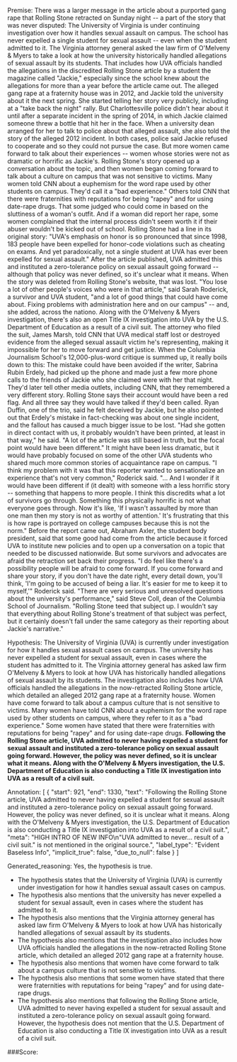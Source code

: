 
Premise:
There was a larger message in the article about a purported gang rape that Rolling Stone retracted on Sunday night -- a part of the story that was never disputed: The University of Virginia is under continuing investigation over how it handles sexual assault on campus. The school has never expelled a single student for sexual assault -- even when the student admitted to it. The Virginia attorney general asked the law firm of O'Melveny & Myers to take a look at how the university historically handled allegations of sexual assault by its students. That includes how UVA officials handled the allegations in the discredited Rolling Stone article by a student the magazine called "Jackie," especially since the school knew about the allegations for more than a year before the article came out. The alleged gang rape at a fraternity house was in 2012, and Jackie told the university about it the next spring. She started telling her story very publicly, including at a "take back the night" rally. But Charlottesville police didn't hear about it until after a separate incident in the spring of 2014, in which Jackie claimed someone threw a bottle that hit her in the face. When a university dean arranged for her to talk to police about that alleged assault, she also told the story of the alleged 2012 incident. In both cases, police said Jackie refused to cooperate and so they could not pursue the case. But more women came forward to talk about their experiences -- women whose stories were not as dramatic or horrific as Jackie's. Rolling Stone's story opened up a conversation about the topic, and then women began coming forward to talk about a culture on campus that was not sensitive to victims. Many women told CNN about a euphemism for the word rape used by other students on campus. They'd call it a "bad experience." Others told CNN that there were fraternities with reputations for being "rapey" and for using date-rape drugs. That some judged who could come in based on the sluttiness of a woman's outfit. And if a woman did report her rape, some women complained that the internal process didn't seem worth it if their abuser wouldn't be kicked out of school. Rolling Stone had a line in its original story: "UVA's emphasis on honor is so pronounced that since 1998, 183 people have been expelled for honor-code violations such as cheating on exams. And yet paradoxically, not a single student at UVA has ever been expelled for sexual assault." After the article published, UVA admitted this and instituted a zero-tolerance policy on sexual assault going forward -- although that policy was never defined, so it's unclear what it means. When the story was deleted from Rolling Stone's website, that was lost. "You lose a lot of other people's voices who were in that article," said Sarah Roderick, a survivor and UVA student, "and a lot of good things that could have come about. Fixing problems with administration here and on our campus" -- and, she added, across the nationo. Along with the O'Melveny & Myers investigation, there's also an open Title IX investigation into UVA by the U.S. Department of Education as a result of a civil suit. The attorney who filed the suit, James Marsh, told CNN that UVA medical staff lost or destroyed evidence from the alleged sexual assault victim he's representing, making it impossible for her to move forward and get justice. When the Columbia Journalism School's 12,000-plus-word critique is summed up, it really boils down to this: The mistake could have been avoided if the writer, Sabrina Rubin Erdely, had picked up the phone and made just a few more phone calls to the friends of Jackie who she claimed were with her that night. They'd later tell other media outlets, including CNN, that they remembered a very different story. Rolling Stone says their account would have been a red flag. And all three say they would have talked if they'd been called. Ryan Duffin, one of the trio, said he felt deceived by Jackie, but he also pointed out that Erdely's mistake in fact-checking was about one single incident, and the fallout has caused a much bigger issue to be lost. "Had she gotten in direct contact with us, it probably wouldn't have been printed, at least in that way," he said. "A lot of the article was still based in truth, but the focal point would have been different." It might have been less dramatic, but it would have probably focused on some of the other UVA students who shared much more common stories of acquaintance rape on campus. "I think my problem with it was that this reporter wanted to sensationalize an experience that's not very common," Roderick said. "... And I wonder if it would have been different if (it dealt) with someone with a less horrific story -- something that happens to more people. I think this discredits what a lot of survivors go through. Something this physically horrific is not what everyone goes through. Now it's like, 'If I wasn't assaulted by more than one man then my story is not as worthy of attention.' It's frustrating that this is how rape is portrayed on college campuses because this is not the norm." Before the report came out, Abraham Axler, the student body president, said that some good had come from the article because it forced UVA to institute new policies and to open up a conversation on a topic that needed to be discussed nationwide. But some survivors and advocates are afraid the retraction set back their progress. "I do feel like there's a possibility people will be afraid to come forward. If you come forward and share your story, if you don't have the date right, every detail down, you'll think, 'I'm going to be accused of being a liar. It's easier for me to keep it to myself,'" Roderick said. "There are very serious and unresolved questions about the university's performance," said Steve Coll, dean of the Columbia School of Journalism. "Rolling Stone teed that subject up. I wouldn't say that everything about Rolling Stone's treatment of that subject was perfect, but it certainly doesn't fall under the same category as their reporting about Jackie's narrative."


Hypothesis:
The University of Virginia (UVA) is currently under investigation for how it handles sexual assault cases on campus. The university has never expelled a student for sexual assault, even in cases where the student has admitted to it. The Virginia attorney general has asked law firm O'Melveny & Myers to look at how UVA has historically handled allegations of sexual assault by its students. The investigation also includes how UVA officials handled the allegations in the now-retracted Rolling Stone article, which detailed an alleged 2012 gang rape at a fraternity house. Women have come forward to talk about a campus culture that is not sensitive to victims. Many women have told CNN about a euphemism for the word rape used by other students on campus, where they refer to it as a "bad experience." Some women have stated that there were fraternities with reputations for being "rapey" and for using date-rape drugs. **Following the Rolling Stone article, UVA admitted to never having expelled a student for sexual assault and instituted a zero-tolerance policy on sexual assault going forward. However, the policy was never defined, so it is unclear what it means. Along with the O'Melveny & Myers investigation, the U.S. Department of Education is also conducting a Title IX investigation into UVA as a result of a civil suit.**

Annotation:
[
  {
    "start": 921,
    "end": 1330,
    "text": "Following the Rolling Stone article, UVA admitted to never having expelled a student for sexual assault and instituted a zero-tolerance policy on sexual assault going forward. However, the policy was never defined, so it is unclear what it means. Along with the O'Melveny & Myers investigation, the U.S. Department of Education is also conducting a Title IX investigation into UVA as a result of a civil suit.",
    "meta": "HIGH INTRO OF NEW INFO\n\"UVA admitted to never...  result of a civil suit.\" is not mentioned in the original source.",
    "label_type": "Evident Baseless Info",
    "implicit_true": false,
    "due_to_null": false
  }
]

Generated_reasoning:
Yes, the hypothesis is true. 
- The hypothesis states that the University of Virginia (UVA) is currently under investigation for how it handles sexual assault cases on campus. 
- The hypothesis also mentions that the university has never expelled a student for sexual assault, even in cases where the student has admitted to it. 
- The hypothesis also mentions that the Virginia attorney general has asked law firm O'Melveny & Myers to look at how UVA has historically handled allegations of sexual assault by its students. 
- The hypothesis also mentions that the investigation also includes how UVA officials handled the allegations in the now-retracted Rolling Stone article, which detailed an alleged 2012 gang rape at a fraternity house. 
- The hypothesis also mentions that women have come forward to talk about a campus culture that is not sensitive to victims. 
- The hypothesis also mentions that some women have stated that there were fraternities with reputations for being "rapey" and for using date-rape drugs. 
- The hypothesis also mentions that following the Rolling Stone article, UVA admitted to never having expelled a student for sexual assault and instituted a zero-tolerance policy on sexual assault going forward. However, the hypothesis does not mention that the U.S. Department of Education is also conducting a Title IX investigation into UVA as a result of a civil suit.

###Score:
